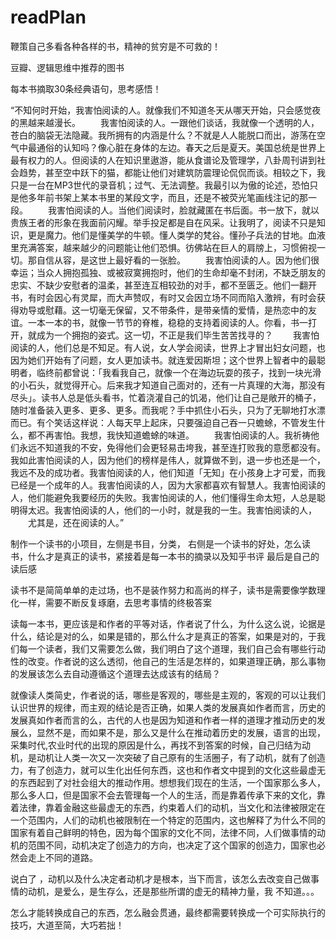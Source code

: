 # readPlan

鞭策自己多看各种各样的书，精神的贫穷是不可救的！


豆瓣、逻辑思维中推荐的图书


每本书摘取30条经典语句，思考感悟！



“不知何时开始，我害怕阅读的人。就像我们不知道冬天从哪天开始，只会感觉夜的黑越来越漫长。 
　　我害怕阅读的人。一跟他们谈话，我就像一个透明的人，苍白的脑袋无法隐藏。我所拥有的内涵是什么？不就是人人能脱口而出，游荡在空气中最通俗的认知吗？像心脏在身体的左边。春天之后是夏天。美国总统是世界上最有权力的人。但阅读的人在知识里遨游，能从食谱论及管理学，八卦周刊讲到社会趋势，甚至空中跃下的猫，都能让他们对建筑防震理论侃侃而谈。相较之下，我只是一台在MP3世代的录音机；过气、无法调整。我最引以为傲的论述，恐怕只是他多年前书架上某本书里的某段文字，而且，还是不被荧光笔画线注记的那一段。 
　　我害怕阅读的人。当他们阅读时，脸就藏匿在书后面。书一放下，就以贵族王者的形象在我面前闪耀。举手投足都是自在风采。让我明了，阅读不只是知识，更是魔力。他们是懂美学的牛顿。懂人类学的梵谷。懂孙子兵法的甘地。血液里充满答案，越来越少的问题能让他们恐惧。彷佛站在巨人的肩牓上，习惯俯视一切。那自信从容，是这世上最好看的一张脸。 
　　我害怕阅读的人。因为他们很幸运；当众人拥抱孤独、或被寂寞拥抱时，他们的生命却毫不封闭，不缺乏朋友的忠实、不缺少安慰者的温柔，甚至连互相较劲的对手，都不至匮乏。他们一翻开书，有时会因心有灵犀，而大声赞叹，有时又会因立场不同而陷入激辨，有时会获得劝导或慰藉。这一切毫无保留，又不带条件，是带亲情的爱情，是热恋中的友谊。一本一本的书，就像一节节的脊椎，稳稳的支持着阅读的人。你看，书一打开，就成为一个拥抱的姿式。这一切，不正是我们毕生苦苦找寻的？ 
　　我害怕阅读的人，他们总是不知足。有人说，女人学会阅读，世界上才冒出妇女问题，也因为她们开始有了问题，女人更加读书。就连爱因斯坦；这个世界上智者中的最聪明者，临终前都曾说：「我看我自己，就像一个在海边玩耍的孩子，找到一块光滑的小石头，就觉得开心。后来我才知道自己面对的，还有一片真理的大海，那没有尽头」。读书人总是低头看书，忙着浇灌自己的饥渴，他们让自己是敞开的桶子，随时准备装入更多、更多、更多。而我呢？手中抓住小石头，只为了无聊地打水漂而已。有个笑话这样说：人每天早上起床，只要强迫自己吞一只蟾蜍，不管发生什么，都不再害怕。我想，我快知道蟾蜍的味道。 
　　我害怕阅读的人。我祈祷他们永远不知道我的不安，免得他们会更轻易击垮我，甚至连打败我的意愿都没有。我如此害怕阅读的人，因为他们的榜样是伟人，就算做不到，退一步也还是一个，我远不及的成功者。我害怕阅读的人，他们知道「无知」在小孩身上才可爱，而我已经是一个成年的人。我害怕阅读的人，因为大家都喜欢有智慧人。我害怕阅读的人，他们能避免我要经历的失败。我害怕阅读的人，他们懂得生命太短，人总是聪明得太迟。我害怕阅读的人，他们的一小时，就是我的一生。我害怕阅读的人， 
　　尤其是，还在阅读的人。”



制作一个读书的小项目，左侧是书目，分类，
右侧是一个读书的好处，怎么读书，什么才是真正的读书，紧接着是每一本书的摘录以及知乎书评  最后是自己的读后感



读书不是简简单单的走过场，也不是装作努力和高尚的样子，读书是需要像学数理化一样，需要不断反复琢磨，去思考事情的终极答案

读每一本书，更应该是和作者的平等对话，作者说了什么，为什么这么说，论据是什么，结论是对的么，如果是错的，那么什么才是真正的答案，如果是对的，于我们每一个读者，我们又需要怎么做，我们明白了这个道理，我们自己会有哪些行动性的改变。作者说的这么透彻，他自己的生活是怎样的，如果道理正确，那么事物的发展该怎么去自动遵循这个道理去达成该有的结局？

就像读人类简史，作者说的话，哪些是客观的，哪些是主观的，客观的可以让我们认识世界的规律，而主观的结论是否正确，如果人类的发展真如作者而言，历史的发展真如作者而言的么，古代的人也是因为知道和作者一样的道理才推动历史的发展么，显然不是，而如果不是，那么又是什么在推动着历史的发展，语言的出现，采集时代,农业时代的出现的原因是什么，再找不到答案的时候，自己归结为动机，是动机让人类一次又一次突破了自己原有的生活圈子，有了动机，就有了创造力，有了创造力，就可以生化出任何东西，这也和作者文中提到的文化这些最虚无的东西起到了对社会组大的推动作用。想想我们现在的生活，一个国家那么多人，那么多人口，但是国家不会去管理每一个人的生活，而是靠着传承下来的文化，靠着法律，靠着金融这些最虚无的东西，约束着人们的动机，当文化和法律被限定在一个范围内，人们的动机也被限制在一个特定的范围内，这也解释了为什么不同的国家有着自己鲜明的特色，因为每个国家的文化不同，法律不同，人们做事情的动机的范围不同，动机决定了创造力的方向，也决定了这个国家的创造力，国家也必然会走上不同的道路。

说白了 ，动机以及什么决定者动机才是根本，当下而言，该怎么去改变自己做事情的动机，是爱么，是生存么，还是那些所谓的虚无的精神力量，我   不知道。。。




怎么才能转换成自己的东西，怎么融会贯通，最终都需要转换成一个可实际执行的技巧，大道至简，大巧若拙！




